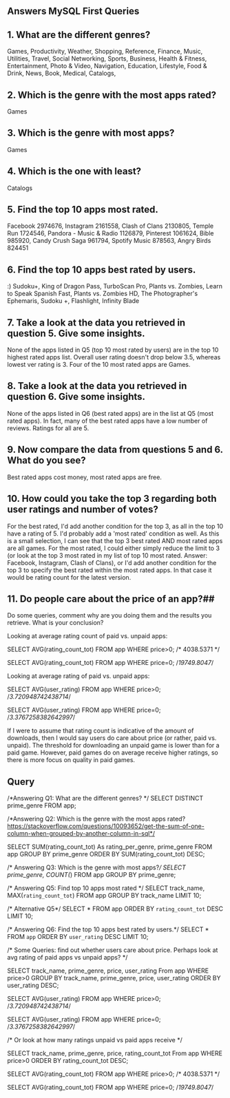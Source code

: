 ## Answers MySQL First Queries ## 

## 1. What are the different genres? ##
Games, 
Productivity, 
Weather, 
Shopping, 
Reference, 
Finance, 
Music, 
Utilities, 
Travel, 
Social Networking, 
Sports, 
Business, 
Health & Fitness, 
Entertainment, 
Photo & Video, 
Navigation, 
Education, 
Lifestyle, 
Food & Drink, 
News, 
Book, 
Medical, 
Catalogs, 

## 2. Which is the genre with the most apps rated? ##
Games

## 3. Which is the genre with most apps? ##
Games

## 4. Which is the one with least? ##
Catalogs

## 5. Find the top 10 apps most rated. ##
Facebook	2974676, 
Instagram	2161558, 
Clash of Clans	2130805, 
Temple Run	1724546, 
Pandora - Music & Radio	1126879, 
Pinterest	1061624, 
Bible	985920, 
Candy Crush Saga	961794, 
Spotify Music	878563, 
Angry Birds	824451

## 6. Find the top 10 apps best rated by users. ## 
:) Sudoku+, King of Dragon Pass, TurboScan Pro, Plants vs. Zombies, Learn to Speak Spanish Fast, Plants vs. Zombies HD, The Photographer's Ephemaris, Sudoku +, Flashlight, Infinity Blade

## 7. Take a look at the data you retrieved in question 5. Give some insights. ## 
None of the apps listed in Q5 (top 10 most rated by users) are in the top 10 highest rated apps list. Overall user rating doesn't drop below 3.5, whereas lowest ver rating is 3. Four of the 10 most rated apps are Games. 

## 8. Take a look at the data you retrieved in question 6. Give some insights. ## 
None of the apps listed in Q6 (best rated apps) are in the list at Q5 (most rated apps). In fact, many of the best rated apps have a low number of reviews. Ratings for all are 5. 

## 9. Now compare the data from questions 5 and 6. What do you see? ##
Best rated apps cost money, most rated apps are free. 

## 10. How could you take the top 3 regarding both user ratings and number of votes? ##
For the best rated, I'd add another condition for the top 3, as all in the top 10 have a rating of 5. I'd probably add a 'most rated' condition as well. As this is a small selection, I can see that the top 3 best rated AND most rated apps are all games. 
For the most rated, I could either simply reduce the limit to 3 (or look at the top 3 most rated in my list of top 10 most rated. Answer: Facebook, Instagram, Clash of Clans), or I'd add another condition for the top 3 to specify the best rated within the most rated apps. In that case it would be rating count for the latest version. 

## 11. Do people care about the price of an app?##
Do some queries, comment why are you doing them and the results you retrieve. What is your conclusion?

Looking at average rating count of paid vs. unpaid apps: 

SELECT AVG(rating_count_tot)
FROM app
WHERE price>0;
/* 4038.5371 */

SELECT AVG(rating_count_tot)
FROM app
WHERE price=0;
/*19749.8047*/

Looking at average rating of paid vs. unpaid apps: 

SELECT AVG(user_rating)
FROM app
WHERE price>0;
/*3.720948742438714*/

SELECT AVG(user_rating)
FROM app
WHERE price=0;
/*3.3767258382642997*/

If I were to assume that rating count is indicative of the amount of downloads, then I would say users do care about price (or rather, paid vs. unpaid). The threshold for downloading an unpaid game is lower than for a paid game. However, paid games do on average receive higher ratings, so there is more focus on quality in paid games. 

## Query 

/*Answering Q1: What are the different genres? */
SELECT DISTINCT prime_genre
FROM app;

/*Answering Q2: Which is the genre with the most apps rated? 
https://stackoverflow.com/questions/10093652/get-the-sum-of-one-column-when-grouped-by-another-column-in-sql*/

SELECT 
		SUM(rating_count_tot) As rating_per_genre,
		prime_genre
FROM app
GROUP BY prime_genre
ORDER BY SUM(rating_count_tot) DESC;

/* Answering Q3: Which is the genre with most apps?*/
SELECT prime_genre, COUNT(*)
FROM app
GROUP BY prime_genre;

/* Answering Q5: Find top 10 apps most rated */
SELECT track_name, MAX(`rating_count_tot`)
FROM app
GROUP BY track_name
LIMIT 10;

/* Alternative Q5*/
SELECT *
FROM app
ORDER BY `rating_count_tot` DESC
LIMIT 10;

/* Answering Q6: Find the top 10 apps best rated by users.*/
SELECT *
FROM `app`
ORDER BY `user_rating` DESC
LIMIT 10;

/* Some Queries: find out whether users care about price. Perhaps look at avg rating of paid apps vs unpaid apps? */

SELECT track_name, prime_genre, price, user_rating 
From app
WHERE price>0
GROUP BY track_name, prime_genre, price, user_rating
ORDER BY user_rating DESC;
 
SELECT AVG(user_rating)
FROM app
WHERE price>0;
/*3.720948742438714*/

SELECT AVG(user_rating)
FROM app
WHERE price=0;
/*3.3767258382642997*/


/* Or look at how many ratings unpaid vs paid apps receive */ 

SELECT track_name, prime_genre, price, rating_count_tot
From app
WHERE price>0
ORDER BY rating_count_tot DESC;

SELECT AVG(rating_count_tot)
FROM app
WHERE price>0;
/* 4038.5371 */

SELECT AVG(rating_count_tot)
FROM app
WHERE price=0;
/*19749.8047*/
